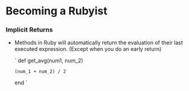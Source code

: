 # Becoming a Rubyist

### Implicit Returns
  - Methods in Ruby will automatically return the evaluation of their last executed expression. (Except when you do an early return)

    `
    def get_avg(num1, num_2)


    	(num_1 + num_2) / 2
    end
    `
